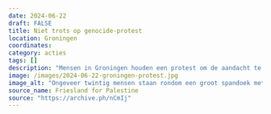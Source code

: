 ```yaml
---
date: 2024-06-22
draft: FALSE
title: Niet trots op genocide-protest
location: Groningen
coordinates: 
category: acties
tags: []
description: "Mensen in Groningen houden een protest om de aandacht te vestigen op de genocide in Palestina."
image: /images/2024-06-22-groningen-protest.jpg
image_alt: "Ongeveer twintig mensen staan rondom een groot spandoek met daarop de tekst (in het Engels): 'Er is niks om trots op te zijn in genocide', met daarop ook een Palestijnse vlag."
source_name: Friesland for Palestine
source: "https://archive.ph/nCmIj"
---
```

